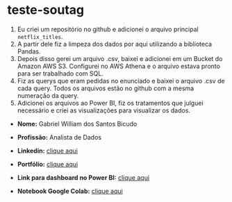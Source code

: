 # teste-soutag

1. Eu criei um repositório no github e adicionei o arquivo principal `netflix_titles`. 
2. A partir dele fiz a limpeza dos dados por aqui utilizando a biblioteca Pandas. 
3. Depois disso gerei um arquivo .csv, baixei e adicionei em um Bucket do Amazon AWS S3. Configurei no AWS Athena e o arquivo estava pronto para ser trabalhado com SQL. 
4. Fiz as querys que eram pedidas no enunciado e baixei o arquivo .csv de cada query. Todos os arquivos estão no github com a mesma numeração da query.
5. Adicionei os arquivos ao Power BI, fiz os tratamentos que julguei necessário e criei as visualizações para visualizar os dados.

* **Nome:** Gabriel William dos Santos Bicudo
* **Profissão:** Analista de Dados
* **Linkedin:** [clique aqui](https://www.linkedin.com/in/gabriel-bicudo-dados/)
* **Portfólio:** [clique aqui](https://speckle-twine-b0e.notion.site/Portf-lio-de-Dados-Gabriel-William-S-Bicudo-240f3163b70f805b8605d316ec1fcb19)

* **Link para dashboard no Power BI:** [clique aqui](https://app.powerbi.com/view?r=eyJrIjoiMzE1MDQwMDctOThiZi00MjdmLWEwMGYtODk3MWUwYTlhZDY1IiwidCI6ImU4Y2YyNjM5LTFmOTgtNGJiNC1iZDg5LWFiZDE0OTI4OTM3ZiJ9)
* **Notebook Google Colab:** [clique aqui](https://colab.research.google.com/drive/14o4sfPbmgV0K2vPwXzS27txQi6BW5Xlh?usp=sharing)
